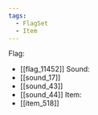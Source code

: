 ```yaml
---
tags:
  - FlagSet
  - Item
---
```

Flag:
- [[flag_11452]]
Sound:
- [[sound_17]]
- [[sound_43]]
- [[sound_44]]
Item:
- [[item_518]]

